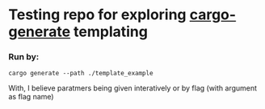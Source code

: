 # Testing repo for exploring [cargo-generate](https://github.com/cargo-generate/cargo-generate) templating

### Run by:

```shell
cargo generate --path ./template_example
```

With, I believe paratmers being given interatively or by flag (with argument as flag name)

